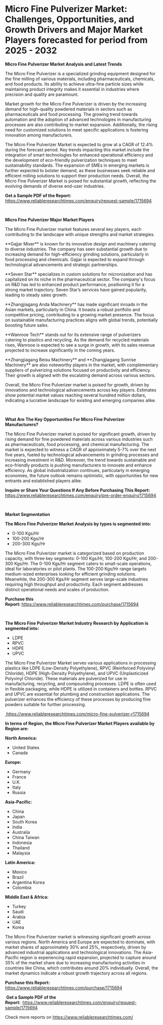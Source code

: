 <p><h1>Micro Fine Pulverizer Market: Challenges, Opportunities, and Growth Drivers and Major Market Players forecasted for period from 2025 - 2032</h1></p><p><strong>Micro Fine Pulverizer Market Analysis and Latest Trends</strong></p>
<p><p>The Micro Fine Pulverizer is a specialized grinding equipment designed for the fine milling of various materials, including pharmaceuticals, chemicals, and food products. Its ability to achieve ultra-fine particle sizes while maintaining product integrity makes it essential in industries where precision and quality are paramount. </p><p>Market growth for the Micro Fine Pulverizer is driven by the increasing demand for high-quality powdered materials in sectors such as pharmaceuticals and food processing. The growing trend towards automation and the adoption of advanced technologies in manufacturing processes are also contributing to market expansion. Additionally, the rising need for customized solutions to meet specific applications is fostering innovation among manufacturers.</p><p>The Micro Fine Pulverizer Market is expected to grow at a CAGR of 12.4% during the forecast period. Key trends impacting this market include the integration of smart technologies for enhanced operational efficiency and the development of eco-friendly pulverization techniques to meet sustainability standards. The expansion of SMEs in emerging markets is further expected to bolster demand, as these businesses seek reliable and efficient milling solutions to support their production needs. Overall, the Micro Fine Pulverizer Market is poised for substantial growth, reflecting the evolving demands of diverse end-user industries.</p></p>
<p><strong>Get a Sample PDF of the Report:&nbsp;</strong> <a href="https://www.reliableresearchtimes.com/enquiry/request-sample/1715694?utm_campaign=2326&utm_medium=2&utm_source=Github&utm_content=ia&utm_term=28032025&utm_id=micro-fine-pulverizer">https://www.reliableresearchtimes.com/enquiry/request-sample/1715694</a></p>
<p>&nbsp;</p>
<p><strong>Micro Fine Pulverizer Major Market Players</strong></p>
<p><p>The Micro Fine Pulverizer market features several key players, each contributing to the landscape with unique strengths and market strategies. </p><p>**Gajjar Mixer** is known for its innovative design and machinery catering to diverse industries. The company has seen substantial growth due to increasing demand for high-efficiency grinding solutions, particularly in food processing and chemicals. Gajjar is expected to expand through technological advancements and strategic partnerships.</p><p>**Seven Star** specializes in custom solutions for micronization and has capitalized on its niche in the pharmaceutical sector. The company's focus on R&D has led to enhanced product performance, positioning it for a strong market trajectory. Seven Star’s services have gained popularity, leading to steady sales growth.</p><p>**Zhangjiagang Anda Machinery** has made significant inroads in the Asian markets, particularly in China. It boasts a robust portfolio and competitive pricing, contributing to a growing market presence. The focus on sustainable manufacturing practices aligns with global trends, potentially boosting future sales.</p><p>**Wanrooe Tech** stands out for its extensive range of pulverizers catering to plastics and recycling. As the demand for recycled materials rises, Wanrooe is expected to see a surge in growth, with its sales revenue projected to increase significantly in the coming years.</p><p>**Zhangjiagang Beisu Machinery** and **Zhangjiagang Sunrise Machinery** are also noteworthy players in the market, with complementary suppliers of pulverizing solutions focused on productivity and efficiency. Their growth is aligned with the escalating demand across various sectors.</p><p>Overall, the Micro Fine Pulverizer market is poised for growth, driven by innovations and technological advancements across key players. Estimates show potential market values reaching several hundred million dollars, indicating a lucrative landscape for existing and emerging companies alike.</p></p>
<p>&nbsp;</p>
<p><strong>What Are The Key Opportunities For Micro Fine Pulverizer Manufacturers?</strong></p>
<p><p>The Micro Fine Pulverizer market is poised for significant growth, driven by rising demand for fine powdered materials across various industries such as pharmaceuticals, food processing, and chemical manufacturing. The market is expected to witness a CAGR of approximately 5-7% over the next five years, fueled by technological advancements in grinding processes and increasing investment in R&D. Moreover, the trend towards sustainable and eco-friendly products is pushing manufacturers to innovate and enhance efficiency. As global industrialization continues, particularly in emerging economies, the future outlook remains optimistic, with opportunities for new entrants and established players alike.</p></p>
<p><strong>Inquire or Share Your Questions If Any Before Purchasing This Report:</strong> <a href="https://www.reliableresearchtimes.com/enquiry/pre-order-enquiry/1715694?utm_campaign=2326&utm_medium=2&utm_source=Github&utm_content=ia&utm_term=28032025&utm_id=micro-fine-pulverizer">https://www.reliableresearchtimes.com/enquiry/pre-order-enquiry/1715694</a></p>
<p>&nbsp;</p>
<p><strong>Market Segmentation</strong></p>
<p><strong>The Micro Fine Pulverizer Market Analysis by types is segmented into:</strong></p>
<p><ul><li>0-100 Kgs/Hr</li><li>100-200 Kgs/Hr</li><li>200-300 Kgs/Hr</li></ul></p>
<p><p>The Micro Fine Pulverizer market is categorized based on production capacity, with three key segments: 0-100 Kgs/Hr, 100-200 Kgs/Hr, and 200-300 Kgs/Hr. The 0-100 Kgs/Hr segment caters to small-scale operations, ideal for laboratories or pilot plants. The 100-200 Kgs/Hr range targets medium-sized enterprises looking for efficient grinding solutions. Meanwhile, the 200-300 Kgs/Hr segment serves large-scale industries requiring high throughput and productivity. Each segment addresses distinct operational needs and scales of production.</p></p>
<p><strong>Purchase this Report:&nbsp;</strong><a href="https://www.reliableresearchtimes.com/purchase/1715694?utm_campaign=2326&utm_medium=2&utm_source=Github&utm_content=ia&utm_term=28032025&utm_id=micro-fine-pulverizer">https://www.reliableresearchtimes.com/purchase/1715694</a></p>
<p>&nbsp;</p>
<p><strong>The Micro Fine Pulverizer Market Industry Research by Application is segmented into:</strong></p>
<p><ul><li>LDPE</li><li>RPVC</li><li>HDPE</li><li>UPVC</li></ul></p>
<p><p>The Micro Fine Pulverizer Market serves various applications in processing plastics like LDPE (Low-Density Polyethylene), RPVC (Reinforced Polyvinyl Chloride), HDPE (High-Density Polyethylene), and UPVC (Unplasticized Polyvinyl Chloride). These materials are pulverized for use in manufacturing, recycling, and compounding processes. LDPE is often used in flexible packaging, while HDPE is utilized in containers and bottles. RPVC and UPVC are essential for plumbing and construction applications. The pulverizer enhances the efficiency of these processes by producing fine powders suitable for further processing.</p></p>
<p><a href="https://www.reliableresearchtimes.com/micro-fine-pulverizer-r1715694?utm_campaign=2326&utm_medium=2&utm_source=Github&utm_content=ia&utm_term=28032025&utm_id=micro-fine-pulverizer">&nbsp;https://www.reliableresearchtimes.com/micro-fine-pulverizer-r1715694</a></p>
<p><strong>In terms of Region, the Micro Fine Pulverizer Market Players available by Region are:</strong></p>
<p>
    <p> <strong> North America: </strong>
        <ul>
            <li>United States</li>
            <li>Canada</li>
        </ul>
        </p> 
    <p> <strong> Europe: </strong>
        <ul>
            <li>Germany</li>
            <li>France</li>
            <li>U.K.</li>
            <li>Italy</li>
            <li>Russia</li>
        </ul>
        </p> 
    <p> <strong> Asia-Pacific: </strong>
        <ul>
            <li>China</li>
            <li>Japan</li>
            <li>South Korea</li>
            <li>India</li>
            <li>Australia</li>
            <li>China Taiwan</li>
            <li>Indonesia</li>
            <li>Thailand</li>
            <li>Malaysia</li>
        </ul>
        </p> 
    <p> <strong> Latin America: </strong>
        <ul>
            <li>Mexico</li>
            <li>Brazil</li>
            <li>Argentina Korea</li>
            <li>Colombia</li>
        </ul>
        </p> 
    <p> <strong> Middle East & Africa: </strong>
        <ul>
            <li>Turkey</li>
            <li>Saudi</li>
            <li>Arabia</li>
            <li>UAE</li>
            <li>Korea</li>
        </ul>
    </p>
    </p>
<p><p>The Micro Fine Pulverizer market is witnessing significant growth across various regions. North America and Europe are expected to dominate, with market shares of approximately 30% and 25%, respectively, driven by advanced industrial applications and technological innovations. The Asia-Pacific region is experiencing rapid expansion, projected to capture around 35% of the market share due to increasing manufacturing activities in countries like China, which contributes around 20% individually. Overall, the market dynamics indicate a robust growth trajectory across all regions.</p></p>
<p><strong>Purchase this Report: </strong><a href="https://www.reliableresearchtimes.com/purchase/1715694?utm_campaign=2326&utm_medium=2&utm_source=Github&utm_content=ia&utm_term=28032025&utm_id=micro-fine-pulverizer">https://www.reliableresearchtimes.com/purchase/1715694</a></p>
<p>&nbsp;<strong>Get a Sample PDF of the Report:&nbsp;&nbsp;</strong><a href="https://www.reliableresearchtimes.com/enquiry/request-sample/1715694?utm_campaign=2326&utm_medium=2&utm_source=Github&utm_content=ia&utm_term=28032025&utm_id=micro-fine-pulverizer">https://www.reliableresearchtimes.com/enquiry/request-sample/1715694</a></p>
<p><strong></strong></p>
<p>Check more reports on <a href="https://www.reliableresearchtimes.com/?utm_campaign=2326&utm_medium=2&utm_source=Github&utm_content=ia&utm_term=28032025&utm_id=micro-fine-pulverizer">https://www.reliableresearchtimes.com/</a></p>